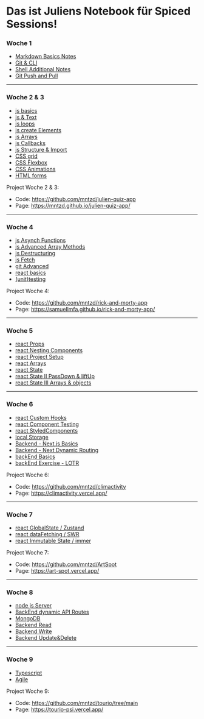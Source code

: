 # Das ist Juliens Notebook für Spiced Sessions!


### Woche 1
- [Markdown Basics Notes](https://github.com/mntzd/notebook/blob/main/git-and-markdown/myMarkdownBasics.md)
- [Git & CLI](https://github.com/mntzd/notebook/blob/main/git-cli-and-remote/myCliRemoteBasics.md)
- [Shell Additional Notes](https://github.com/mntzd/notebook/blob/main/shell-basics/myShellBasics.md)
- [Git Push and Pull](https://github.com/mntzd/notebook/blob/main/git-cli-and-remote/gitPushPull.md)

--------------------------------------------

### Woche 2 & 3
- [js basics](https://github.com/mntzd/notebook/blob/main/js/js.md)
- [js & Text](https://github.com/mntzd/notebook/blob/main/js/js-text.md)
- [js loops](https://github.com/mntzd/notebook/blob/main/js/loops.md)
- [js create Elements](https://github.com/mntzd/notebook/blob/main/js/jsCreateElement.md)
- [js Arrays](https://github.com/mntzd/notebook/blob/main/js/arrays/arrays.md)
- [js Callbacks](https://github.com/mntzd/notebook/blob/main/js/callbacks/callbacks.md)
- [js Structure & Import](https://github.com/mntzd/notebook/blob/main/js/structure/structure.md)
- [CSS grid](https://github.com/mntzd/notebook/blob/main/grid/grid.md)
- [CSS Flexbox](https://github.com/mntzd/notebook/blob/main/css/cssflexbox.md)
- [CSS Animations](https://github.com/mntzd/notebook/blob/main/css/animation.md)
- [HTML forms](https://github.com/mntzd/notebook/blob/main/html/htmlFORMS.md)

Project Woche 2 & 3:
* Code: https://github.com/mntzd/julien-quiz-app
* Page: https://mntzd.github.io/julien-quiz-app/

--------------------------------------------

### Woche 4
- [js Asynch Functions](https://github.com/mntzd/notebook/blob/main/js/asynch/asynchFunctions.md)
- [js Advanced Array Methods](https://github.com/mntzd/notebook/blob/main/js/arrays/ArrayInDepth.md)
- [js Destructuring](https://github.com/mntzd/notebook/blob/main/js/arrays/destructuring.md)
- [js Fetch](https://github.com/mntzd/notebook/blob/main/js/fetch/fetch.md)
- [git Advanced](https://github.com/mntzd/notebook/blob/main/git/gitadvanced.md)
- [react basics](https://github.com/mntzd/notebook/blob/main/react/reactBasics.md)
- [(unit)testing](https://github.com/mntzd/notebook/blob/main/testing/testing.md)

Project Woche 4: 
* Code: https://github.com/mntzd/rick-and-morty-app
* Page: https://samuellmfa.github.io/rick-and-morty-app/

--------------------------------------------

### Woche 5
- [react Props](https://github.com/mntzd/notebook/blob/main/react/reactProps.md)
- [react Nesting Components](https://github.com/mntzd/notebook/blob/main/react/nesting.md)
- [react Project Setup](https://github.com/mntzd/notebook/blob/main/react/projectSetup.md)
- [react Arrays](https://github.com/mntzd/notebook/blob/main/react/reactArrays.md)
- [react State](https://github.com/mntzd/notebook/blob/main/react/reactState.md)
- [react State II PassDown & liftUp](https://github.com/mntzd/notebook/blob/main/react/reactState2.md)
- [react State III Arrays & objects](https://github.com/mntzd/notebook/blob/main/react/reactState3.md)

--------------------------------------------

### Woche 6
- [react Custom Hooks](https://github.com/mntzd/notebook/blob/main/react/customHooks.md)
- [react Component Testing](https://github.com/mntzd/notebook/blob/main/testing/reactTesting.md)
- [react StyledComponents](https://github.com/mntzd/notebook/blob/main/react/styleComponents.md)
- [local Storage](https://github.com/mntzd/notebook/blob/main/react/localStorage.md)
- [Backend - Next.js Basics](https://github.com/mntzd/notebook/blob/main/backend/nextJS.md)
- [Backend - Next Dynamic Routing](https://github.com/mntzd/notebook/blob/main/backend/nextDynamicRouting.md)
- [backEnd Basics](https://github.com/mntzd/notebook/blob/main/backend/basics.md)
- [backEnd Exercise - LOTR](https://github.com/spiced-academy/fs-web-exercises/tree/main/sessions/nextjs-basics-and-routing/lotr-app)

Project Woche 6: 
* Code: https://github.com/mntzd/climactivity
* Page: https://climactivity.vercel.app/

--------------------------------------------

### Woche 7
- [react GlobalState / Zustand](https://github.com/mntzd/notebook/blob/main/react/globalState.md)
- [react dataFetching / SWR](https://github.com/mntzd/notebook/blob/main/react/dataFetch.md)
- [react Immutable State / immer](https://github.com/mntzd/notebook/blob/main/react/reactImmutableState.md)

Project Woche 7: 
* Code: https://github.com/mntzd/ArtSpot
* Page: https://art-spot.vercel.app/

--------------------------------------------

### Woche 8
- [node js Server](https://github.com/mntzd/notebook/blob/main/backend/node.md)
- [BackEnd dynamic API Routes](https://github.com/mntzd/notebook/blob/main/backend/nextJS2.md)
- [MongoDB](https://github.com/mntzd/notebook/blob/main/backend/mongo.md)
- [Backend Read](https://github.com/mntzd/notebook/blob/main/backend/backendRead.md)
- [Backend Write](https://github.com/mntzd/notebook/blob/main/backend/backendWrite.md)
- [Backend Update&Delete](https://github.com/mntzd/notebook/blob/main/backend/backEndUpdate.md)

-------------------------------------------

### Woche 9
- [Typescript](https://github.com/mntzd/notebook/blob/main/backend/typescript.md)
- [Agile](https://github.com/mntzd/notebook/tree/main/agile)

Project Woche 9: 
* Code: https://github.com/mntzd/tourio/tree/main
* Page: https://tourio-psi.vercel.app/
